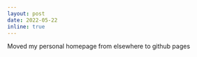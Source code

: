 ```yaml
---
layout: post
date: 2022-05-22
inline: true
---
```


Moved my personal homepage from elsewhere to github pages
